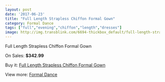 ```yaml
---
layout: post
date: '2017-06-23'
title: "Full Length Strapless Chiffon Formal Gown"
category: Formal Dance
tags: ["full","evening","chiffon","length","dresses"]
image: http://img.transblink.com/6694-thickbox_default/full-length-strapless-chiffon-formal-gown.jpg
---
```

Full Length Strapless Chiffon Formal Gown

On Sales: **$342.99**
<a href="https://www.transblink.com/en/formal-dance/2164-full-length-strapless-chiffon-formal-gown.html"><amp-img layout="responsive" width="600" height="600" src="//img.transblink.com/6694-thickbox_default/full-length-strapless-chiffon-formal-gown.jpg" alt="Full Length Strapless Chiffon Formal Gown 0" /></a>
<a href="https://www.transblink.com/en/formal-dance/2164-full-length-strapless-chiffon-formal-gown.html"><amp-img layout="responsive" width="600" height="600" src="//img.transblink.com/6695-thickbox_default/full-length-strapless-chiffon-formal-gown.jpg" alt="Full Length Strapless Chiffon Formal Gown 1" /></a>

Buy it: [Full Length Strapless Chiffon Formal Gown](https://www.transblink.com/en/formal-dance/2164-full-length-strapless-chiffon-formal-gown.html "Full Length Strapless Chiffon Formal Gown")

View more: [Formal Dance](https://www.transblink.com/en/6-formal-dance "Formal Dance")